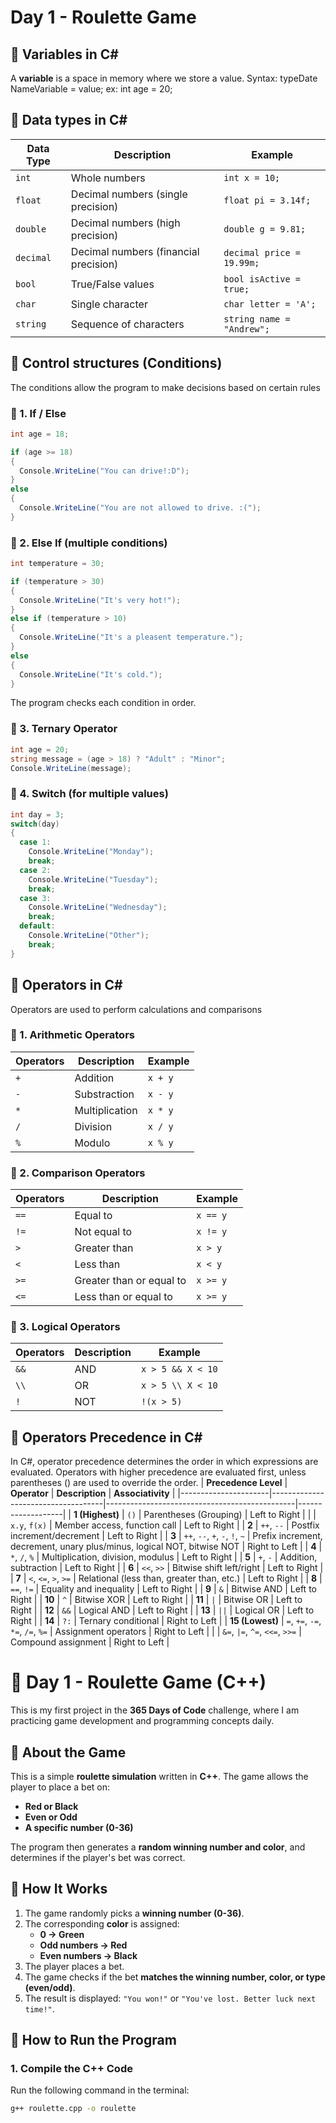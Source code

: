 # Day 1 - Roulette Game

## 📝 Variables in C#
A **variable** is a space in memory where we store a value.
Syntax:
typeDate NameVariable = value;
ex: int age = 20;

## 📝 Data types in C#

| Data Type  | Description                          | Example |
|------------|--------------------------------------|---------|
| `int`      | Whole numbers                       | `int x = 10;` |
| `float`    | Decimal numbers (single precision)  | `float pi = 3.14f;` |
| `double`   | Decimal numbers (high precision)    | `double g = 9.81;` |
| `decimal`  | Decimal numbers (financial precision) | `decimal price = 19.99m;` |
| `bool`     | True/False values                   | `bool isActive = true;` |
| `char`     | Single character                    | `char letter = 'A';` |
| `string`   | Sequence of characters              | `string name = "Andrew";` |

## 📝 Control structures (Conditions)
The conditions allow the program to make decisions based on certain rules

### 📌 1. If / Else
```csharp
int age = 18;

if (age >= 18)
{
  Console.WriteLine("You can drive!:D");
}
else
{
  Console.WriteLine("You are not allowed to drive. :(");
}
```

### 📌 2. Else If (multiple conditions)
```csharp
int temperature = 30;

if (temperature > 30)
{
  Console.WriteLine("It's very hot!");
}
else if (temperature > 10)
{
  Console.WriteLine("It's a pleasent temperature.");
}
else
{
  Console.WriteLine("It's cold.");
}
```
The program checks each condition in order.

### 📌 3. Ternary Operator
```csharp
int age = 20;
string message = (age > 18) ? "Adult" : "Minor";
Console.WriteLine(message);
```

### 📌 4. Switch (for multiple values)
```csharp
int day = 3;
switch(day)
{
  case 1:
    Console.WriteLine("Monday");
    break;
  case 2:
    Console.WriteLine("Tuesday");
    break;
  case 3:
    Console.WriteLine("Wednesday");
    break;
  default:
    Console.WriteLine("Other");
    break;
}
```

## 📝 Operators in C#
Operators are used to perform calculations and comparisons

### 📌 1. Arithmetic Operators
| Operators  | Description     | Example |
|------------|-----------------|---------|
| `+`        | Addition        | `x + y` |
| `-`        | Substraction    | `x - y` |
| `*`        | Multiplication  | `x * y` |
| `/`        | Division        | `x / y` |
| `%`        | Modulo          | `x % y` |

### 📌 2. Comparison Operators
| Operators  | Description               | Example |
|------------|---------------------------|---------|
| `==`       | Equal to                  | `x == y` |
| `!=`       | Not equal to              | `x != y` |
| `>`        | Greater than              | `x > y`  |
| `<`        | Less than                 | `x < y`  |
| `>=`       | Greater than or equal to  | `x >= y` |
| `<=`       | Less than or equal to     | `x >= y` |

### 📌 3. Logical Operators
| Operators  | Description               | Example |
|------------|---------------------------|---------|
| `&&`       | AND                 | `x > 5 && X < 10` |
| `\\`       | OR             | `x > 5 \\ X < 10` |
| `!`        | NOT             | `!(x > 5)`  |

## 📝 Operators Precedence in C#
In C#, operator precedence determines the order in which expressions are evaluated. Operators with higher precedence are evaluated first, unless parentheses () are used to override the order.
| **Precedence Level** | **Operator**                        | **Description**                               | **Associativity**  |
|----------------------|------------------------------------|-----------------------------------------------|-------------------|
| **1 (Highest)**      | `()`                                | Parentheses (Grouping)                        | Left to Right    |
|                      | `x.y`, `f(x)`                      | Member access, function call                  | Left to Right    |
| **2**               | `++`, `--`                         | Postfix increment/decrement                   | Left to Right    |
| **3**               | `++`, `--`, `+`, `-`, `!`, `~`      | Prefix increment, decrement, unary plus/minus, logical NOT, bitwise NOT | Right to Left |
| **4**               | `*`, `/`, `%`                      | Multiplication, division, modulus             | Left to Right    |
| **5**               | `+`, `-`                           | Addition, subtraction                         | Left to Right    |
| **6**               | `<<`, `>>`                         | Bitwise shift left/right                      | Left to Right    |
| **7**               | `<`, `<=`, `>`, `>=`               | Relational (less than, greater than, etc.)    | Left to Right    |
| **8**               | `==`, `!=`                         | Equality and inequality                       | Left to Right    |
| **9**               | `&`                                | Bitwise AND                                   | Left to Right    |
| **10**              | `^`                                | Bitwise XOR                                   | Left to Right    |
| **11**              | <code>&#124;</code>                 | Bitwise OR                                    | Left to Right    |
| **12**              | `&&`                               | Logical AND                                   | Left to Right    |
| **13**              | <code>&#124;&#124;</code>           | Logical OR                                    | Left to Right    |
| **14**              | `?:`                               | Ternary conditional                           | Right to Left    |
| **15 (Lowest)**     | `=`, `+=`, `-=`, `*=`, `/=`, `%=`  | Assignment operators                          | Right to Left    |
|                      | `&=`, `|=`, `^=`, `<<=`, `>>=`     | Compound assignment                           | Right to Left    |

# 🎰 Day 1 - Roulette Game (C++)
This is my first project in the **365 Days of Code** challenge, where I am practicing game development and programming concepts daily.

## 🔹 About the Game
This is a simple **roulette simulation** written in **C++**. The game allows the player to place a bet on:
- **Red or Black**
- **Even or Odd**
- **A specific number (0-36)**

The program then generates a **random winning number and color**, and determines if the player's bet was correct.

## 🔹 How It Works
1. The game randomly picks a **winning number (0-36)**.
2. The corresponding **color** is assigned:
   - **0 → Green**
   - **Odd numbers → Red**
   - **Even numbers → Black**
3. The player places a bet.
4. The game checks if the bet **matches the winning number, color, or type (even/odd)**.
5. The result is displayed: `"You won!"` or `"You've lost. Better luck next time!"`.

## 🔹 How to Run the Program
### **1. Compile the C++ Code**
Run the following command in the terminal:
```sh
g++ roulette.cpp -o roulette
